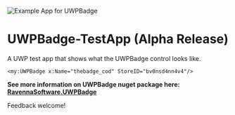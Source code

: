
![Example App for UWPBadge](https://redir.blob.core.windows.net/assets/BadgeCapture.PNG "Help market your apps!")

# UWPBadge-TestApp (Alpha Release)
A UWP test app that shows what the UWPBadge control looks like.

	
`<my:UWPBadge x:Name="thebadge_cod" StoreID="bv0nsd4nn4v4"/>`


**See more information on UWPBadge nuget package here: <a href="https://www.nuget.org/packages/RavennaSoftware.UWPBadge/">RavennaSoftware.UWPBadge</a>**

Feedback welcome!
